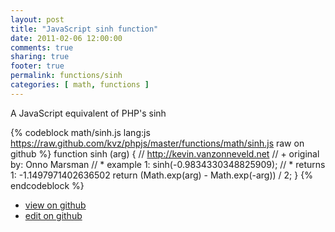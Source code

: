 ```yaml
---
layout: post
title: "JavaScript sinh function"
date: 2011-02-06 12:00:00
comments: true
sharing: true
footer: true
permalink: functions/sinh
categories: [ math, functions ]
---
```

A JavaScript equivalent of PHP's sinh
<!-- more -->
{% codeblock math/sinh.js lang:js https://raw.github.com/kvz/phpjs/master/functions/math/sinh.js raw on github %}
function sinh (arg) {
    // http://kevin.vanzonneveld.net
    // +   original by: Onno Marsman
    // *     example 1: sinh(-0.9834330348825909);
    // *     returns 1: -1.1497971402636502
    return (Math.exp(arg) - Math.exp(-arg)) / 2;
}
{% endcodeblock %}
<ul>
 <li><a href="https://github.com/kvz/phpjs/blob/master/functions/math/sinh.js">view on github</a></li>
 <li><a href="https://github.com/kvz/phpjs/edit/master/functions/math/sinh.js">edit on github</a></li>
</ul>
